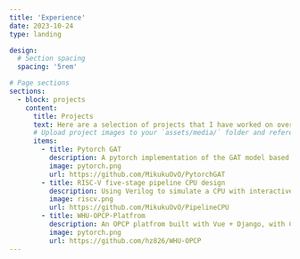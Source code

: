 ```yaml
---
title: 'Experience'
date: 2023-10-24
type: landing

design:
  # Section spacing
  spacing: '5rem'

# Page sections
sections:
  - block: projects
    content:
      title: Projects
      text: Here are a selection of projects that I have worked on over the years.
      # Upload project images to your `assets/media/` folder and reference the filename in the `image` option
      items:
        - title: Pytorch GAT
          description: A pytorch implementation of the GAT model based on the officail code, adding code for plots & using mps for accelerate running on MacOS
          image: pytorch.png
          url: https://github.com/MikukuOvO/PytorchGAT
        - title: RISC-V five-stage pipeline CPU design
          description: Using Verilog to simulate a CPU with interactive and graphics on FPGA board
          image: riscv.png
          url: https://github.com/MikukuOvO/PipelineCPU
        - title: WHU-OPCP-Platfrom
          description: An OPCP platfrom built with Vue + Django, with CGROUP & docker used for the judger, which gives an stable & interactive environment
          image: pytorch.png
          url: https://github.com/hz826/WHU-OPCP
---
```

